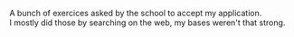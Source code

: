 A bunch of exercices asked by the school to accept my application.<br>
I mostly did those by searching on the web, my bases weren't that strong.
